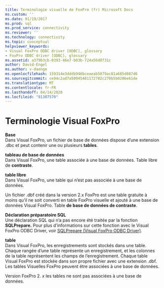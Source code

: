 ```yaml
---
title: Terminologie visuelle de FoxPro (fr) Microsoft Docs
ms.custom: ''
ms.date: 01/19/2017
ms.prod: sql
ms.prod_service: connectivity
ms.reviewer: ''
ms.technology: connectivity
ms.topic: conceptual
helpviewer_keywords:
- Visual FoxPro ODBC driver [ODBC], glossary
- FoxPro ODBC driver [ODBC], glossary
ms.assetid: a379b3cb-0393-46e7-b03b-724a56d8f31c
author: David-Engel
ms.author: v-daenge
ms.openlocfilehash: 159314e3dddb946bceaeab5079ac81a685d087d6
ms.sourcegitcommit: ce94c2ad7a50945481172782c270b5b0206e61de
ms.translationtype: MT
ms.contentlocale: fr-FR
ms.lasthandoff: 04/14/2020
ms.locfileid: "81307570"
---
```

# <a name="visual-foxpro-terminology"></a>Terminologie Visual FoxPro
**Base**  
 Dans Visual FoxPro, un fichier de base de données dispose d’une extension .dbc et peut contenir une ou plusieurs **tables**.  
  
 **tableau de base de données**  
 Dans Visual FoxPro, une table associée à une base de données. Table libre de **contraste**.  
  
 **table libre**  
 Dans Visual FoxPro, une table qui n’est pas associée à une base de données.  
  
 Un fichier .dbf créé dans la version 2.x FoxPro est une table gratuite à moins qu’il ne soit converti en table FoxPro visuelle et ajouté à une base de données Visual FoxPro. Table **de base de données de contraste**.  
  
 **Déclaration préparatoire SQL**  
 Une déclaration SQL qui n’a pas encore été traitée par la fonction **SQLPrepare.** Pour plus d’informations sur cette fonction avec le Visual FoxPro ODBC Driver, voir [SQLPrepare (Visual FoxPro ODBC Driver)](../../odbc/microsoft/sqlprepare-visual-foxpro-odbc-driver.md).  
  
 **table**  
 Dans Visual FoxPro, les enregistrements sont stockés dans une table. Chaque rangée d’une table représente un enregistrement, et les colonnes de la table représentent les champs de l’enregistrement. Chaque table Visual FoxPro est stockée dans son propre fichier avec une extension .dbf. Les tables Visuelles FoxPro peuvent être associées à une base de données.  
  
 Version FoxPro 2. *x* les tables ne sont pas associées à une base de données.

